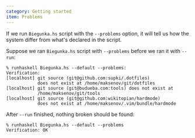 ```yaml
---
category: Getting started
item: Problems
---
```


If we run `Biegunka.hs` script with the `--problems` option, it will tell us how the system
differ from what's declared in the script.

Suppose we ran `Biegunka.hs` script with `--problems` before we ran it with `--run`:

```shell
% runhaskell Biegunka.hs --default --problems:
Verification:
[localhost] git source (git@github.com:supki/.dotfiles)
            does not exist at /home/maksenov/git/dotfiles
[localhost] git source (git@budueba.com:tools) does not exist at
            /home/maksenov/git/tools
[localhost] git source (git@github.com:wikitopian/hardmode)
            does not exist at /home/maksenov/.vim/bundle/hardmode
```

After `--run` finished, nothing broken should be found:

```shell
% runhaskell Biegunka.hs --default --problems
Verification: OK
```
